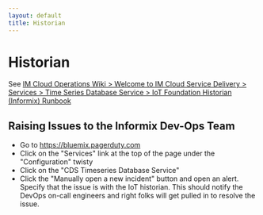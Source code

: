 ```yaml
---
layout: default
title: Historian
---
```

# Historian #

See [IM Cloud Operations Wiki >‎ Welcome to IM Cloud Service Delivery >‎ Services >‎ Time Series Database Service >‎ IoT Foundation Historian (Informix) Runbook](https://w3-connections.ibm.com/wikis/home?lang=en-us#!/wiki/Wffbb09234a7a_47cd_bc19_fbbad15fd493/page/IoT%20Foundation%20Historian%20%28Informix%29%20Runbook)


## Raising Issues to the Informix Dev-Ops Team

 - Go to https://bluemix.pagerduty.com
 - Click on the "Services" link at the top of the page under the "Configuration" twisty
 - Click on the "CDS Timeseries Database Service" 
 - Click the "Manually open a new incident" button and open an alert. Specify that the issue is with the IoT historian. This should notify the DevOps on-call engineers and right folks will get pulled in to resolve the issue.

 